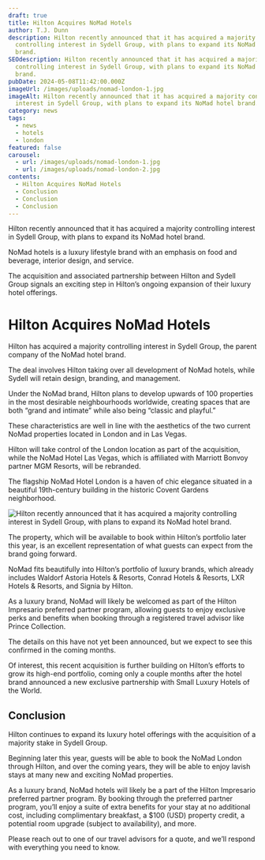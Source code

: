 ```yaml
---
draft: true
title: Hilton Acquires NoMad Hotels
author: T.J. Dunn
description: Hilton recently announced that it has acquired a majority
  controlling interest in Sydell Group, with plans to expand its NoMad hotel
  brand.
SEOdescription: Hilton recently announced that it has acquired a majority
  controlling interest in Sydell Group, with plans to expand its NoMad hotel
  brand.
pubDate: 2024-05-08T11:42:00.000Z
imageUrl: /images/uploads/nomad-london-1.jpg
imageAlt: Hilton recently announced that it has acquired a majority controlling
  interest in Sydell Group, with plans to expand its NoMad hotel brand.
category: news
tags:
  - news
  - hotels
  - london
featured: false
carousel:
  - url: /images/uploads/nomad-london-1.jpg
  - url: /images/uploads/nomad-london-2.jpg
contents:
  - Hilton Acquires NoMad Hotels
  - Conclusion
  - Conclusion
  - Conclusion
---
```

Hilton recently announced that it has acquired a majority controlling interest in Sydell Group, with plans to expand its NoMad hotel brand.

NoMad hotels is a luxury lifestyle brand with an emphasis on food and beverage, interior design, and service.

The acquisition and associated partnership between Hilton and Sydell Group signals an exciting step in Hilton’s ongoing expansion of their luxury hotel offerings.

# Hilton Acquires NoMad Hotels

Hilton has acquired a majority controlling interest in Sydell Group, the parent company of the NoMad hotel brand. 

The deal involves Hilton taking over all development of NoMad hotels, while Sydell will retain design, branding, and management.

Under the NoMad brand, Hilton plans to develop upwards of 100 properties in the most desirable neighbourhoods worldwide, creating spaces that are both “grand and intimate” while also being “classic and playful.”

These characteristics are well in line with the aesthetics of the two current NoMad properties located in London and in Las Vegas.

Hilton will take control of the London location as part of the acquisition, while the NoMad Hotel Las Vegas, which is affiliated with Marriott Bonvoy partner MGM Resorts, will be rebranded.

The flagship NoMad Hotel London is a haven of chic elegance situated in a beautiful 19th-century building in the historic Covent Gardens neighborhood.

![Hilton recently announced that it has acquired a majority controlling interest in Sydell Group, with plans to expand its NoMad hotel brand.](/images/uploads/nomad-london-2.jpg "Image 1")

The property, which will be available to book within Hilton’s portfolio later this year, is an excellent representation of what guests can expect from the brand going forward.

NoMad fits beautifully into Hilton’s portfolio of luxury brands, which already includes Waldorf Astoria Hotels & Resorts, Conrad Hotels & Resorts, LXR Hotels & Resorts, and Signia by Hilton. 

As a luxury brand, NoMad will likely be welcomed as part of the Hilton Impresario preferred partner program, allowing guests to enjoy exclusive perks and benefits when booking through a registered travel advisor like Prince Collection.

The details on this have not yet been announced, but we expect to see this confirmed in the coming months.

Of interest, this recent acquisition is further building on Hilton’s efforts to grow its high-end portfolio, coming only a couple months after the hotel brand announced a new exclusive partnership with Small Luxury Hotels of the World.

## Conclusion

Hilton continues to expand its luxury hotel offerings with the acquisition of a majority stake in Sydell Group. 

Beginning later this year, guests will be able to book the NoMad London through Hilton, and over the coming years, they will be able to enjoy lavish stays at many new and exciting NoMad properties.  

As a luxury brand, NoMad hotels will likely be a part of the Hilton Impresario preferred partner program. By booking through the preferred partner program, you’ll enjoy a suite of extra benefits for your stay at no additional cost, including complimentary breakfast, a $100 (USD) property credit, a potential room upgrade (subject to availability), and more.

Please reach out to one of our travel advisors for a quote, and we’ll respond with everything you need to know.
